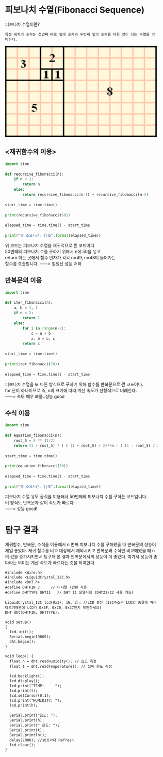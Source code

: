 # 피보나치 수열(Fibonacci Sequence)

피보나치 수열이란?<br>

```
특정 위치의 숫자는 첫번째 바로 앞에 숫자와 두번째 앞의 숫자를 더한 것이 되는 수열을 의미한다.
```

<img src = "fibo.png" width="500" height="300">

## <재귀함수의 이용>

```python
import time

def recursive_fibonacci(n):
    if n < 2:
        return n
    else:
        return recursive_fibonacci(n-1) + recursive_fibonacci(n-2)

start_time = time.time()

print(recursive_fibonacci(50))

elapsed_time = time.time() - start_time

print("총 소요시간: {}초".format(elapsed_time))

```

위 코드는 피보나치 수열을 재귀적으로 짠 코드이다.<br>
50번째의 피보나치 수를 구하기 위해서 n에 50을 넣고 <br>
return 하는 곳에서 함수 인자가 각각 n=49, n=48이 들어가는<br>
함수를 호출합니다. ----> 엄청난 성능 저하


## 반복문의 이용

```python
import time

def iter_fibonacci(n):
    a, b = 1, 1
    if n < 2:
        return 1
    else:
        for i in range(n-2):
            c = a + b
            a, b = b, c
        return c   
  
start_time = time.time()

print(iter_fibonacci(50))

elapsed_time = time.time() - start_time

```

피보나치 수열을 또 다른 방식으로 구하기 위해 함수를 반복문으로 짠 코드이다.<br>
for 문이 하나이므로 즉, n의 크기에 따라 계산 속도가 선형적으로 비례한다.<br> ----> 속도 매우 빠름..성능 good

## 수식 이용

```python
import time

def equation_fibonacci(n):
    root_5 = 5 ** (1/2)
    return (1 / root_5) * ( ( (1 + root_5) / 2)**n - ( (1 - root_5) / 2)**n )

start_time = time.time()

print(equation_fibonacci(50))

elapsed_time = time.time() - start_time

print("총 소요시간: {}초".format(elapsed_time))

```

피보나치 수열 유도 공식을 이용해서 50번째의 피보나치 수를 구하는 코드입니다.<br>
이 방식도 반복문과 같이 속도가 빠르다.<br>
----> 성능 good!


# 탐구 결과

재귀함수, 반복문, 수식을 이용해서 n 번째 피보나치 수를 구해봤을 때 반복문의 성능이 제일 좋았다. 재귀 함수를 비교 대상에서 제외시키고
반복문과 수식만 비교해봤을 때 n의 값을 증가시키면서 탐구해 본 결과 반복문에서의 성능이 더 좋았다. 여기서 성능이 좋다라는 의미는 계산 속도가 빠르다는 것을 의미한다.

```
#include <Wire.h> 
#include <LiquidCrystal_I2C.h>
#include <DHT.h>
#define DHTPIN 7     // 디지털 7번핀 사용
#define DHTTYPE DHT11   // DHT 11 모델사용 (DHT21/22 사용 가능)
 
LiquidCrystal_I2C lcd(0x3F, 16, 2); //LCD 설정 (I2C주소는 LCD의 종류에 따라 다르기때문에 LCD가 0x3F, 0x20, 0x27인지 확인하세요)
DHT dht(DHTPIN, DHTTYPE);
 
void setup()
{
  lcd.init();
  Serial.begin(9600);
  dht.begin();
}
 
void loop() {
  float h = dht.readHumidity(); // 습도 측정
  float t = dht.readTemperature(); // 섭씨 온도 측정
   
  lcd.backlight();
  lcd.display();
  lcd.print("TEMP:     ");
  lcd.print(t);
  lcd.setCursor(0,1);
  lcd.print("HUMIDITY: ");
  lcd.print(h);
 
  Serial.print("습도: ");
  Serial.print(h);
  Serial.print(" 온도: ");
  Serial.print(t);
  Serial.println();
  delay(2000); //10초마다 Refresh
  lcd.clear();
}
```

